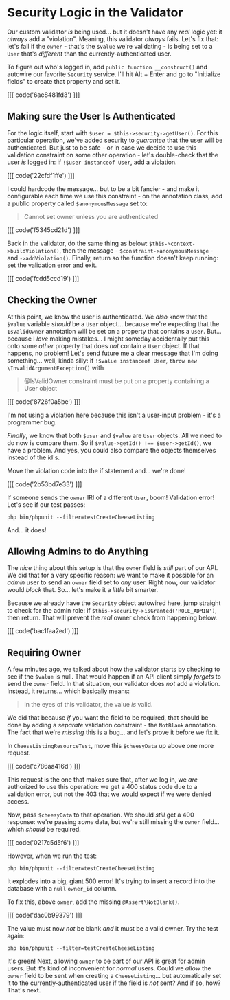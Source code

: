 # Security Logic in the Validator

Our custom validator *is* being used... but it doesn't have any *real* logic yet:
it *always* add a "violation". Meaning, this validator *always* fails. Let's fix
that: let's fail if the `owner` - that's the `$value` we're validating - is being
set to a `User` that's *different* than the currently-authenticated user.

To figure out who's logged in, add `public function __construct()` and autowire
our favorite `Security` service. I'll hit Alt + Enter and go to "Initialize fields"
to create that property and set it.

[[[ code('6ae8481fd3') ]]]

## Making sure the User Is Authenticated

For the logic itself, start with `$user = $this->security->getUser()`. For this
particular operation, we've added security to *guarantee* that the user will be
authenticated. But just to be safe - or in case we decide to use this validation
constraint on some other operation - let's double-check that the user *is* logged
in: if `!$user instanceof User`, add a violation.

[[[ code('22cfdf1ffe') ]]]

I could hardcode the message... but to be a bit fancier - and make it configurable
each time we use this constraint - on the annotation class, add a public property
called `$anonymousMessage` set to:

> Cannot set owner unless you are authenticated

[[[ code('f5345cd21d') ]]]

Back in the validator, do the same thing as below: `$this->context->buildViolation()`,
then the message - `$constraint->anonymousMessage` - and `->addViolation()`. Finally,
return so the function doesn't keep running: set the validation error and exit.

[[[ code('fcdd5ccd19') ]]]

## Checking the Owner

At this point, we know the user is authenticated. We *also* know that the `$value`
variable *should* be a `User` object... because we're expecting that the `IsValidOwner`
annotation will be set on a property that contains a `User`. But... because I
*love* making mistakes... I might someday accidentally put this onto some *other*
property that does *not* contain a `User` object. If that happens, no problem!
Let's send future me a clear message that I'm doing something... well, kinda silly:
if `!$value instanceof User`, `throw new \InvalidArgumentException()` with

> @IsValidOwner constraint must be put on a property containing a User object

[[[ code('8726f0a5be') ]]]

I'm not using a violation here because this isn't a user-input problem - it's a
programmer bug.

*Finally*, we know that both `$user` and `$value` are `User` objects. All we
need to do now is compare them. So if `$value->getId() !== $user->getId()`, we
have a problem. And yes, you could also compare the objects themselves instead
of the id's.

Move the violation code into the if statement and... we're done! 

[[[ code('2b53bd7e33') ]]]

If someone sends the `owner` IRI of a different `User`, boom! Validation error! 
Let's see if our test passes:

```terminal-silent
php bin/phpunit --filter=testCreateCheeseListing
```

And... it does!

## Allowing Admins to do Anything

The *nice* thing about this setup is that the `owner` field is *still* part
of our API. We did that for a very specific reason: we want to make it possible
for an *admin* user to send an `owner` field set to *any* user. Right now, our
validator would *block* that. So... let's make it a *little* bit smarter.

Because we already have the `Security` object autowired here, jump
straight to check for the admin role: if `$this->security->isGranted('ROLE_ADMIN')`,
then return. That will prevent the *real* owner check from happening below.

[[[ code('bac1faa2ed') ]]]

## Requiring Owner

A few minutes ago, we talked about how the validator starts by checking to see if
the `$value` is null. That would happen if an API client simply *forgets* to send
the `owner` field. In that situation, our validator does *not* add a violation.
Instead, it returns... which basically means:

> In the eyes of this validator, the value *is* valid.

We did that because *if* you want the field to be required, that should be done
by adding a *separate* validation constraint - the `NotBlank` annotation. The
fact that we're *missing* this is a bug... and let's prove it before we fix it.

In `CheeseListingResourceTest`, move this `$cheesyData` up above one more
request. 

[[[ code('c786aa416d') ]]]

This request is the one that makes sure that, after we log in, we *are*
authorized to use this operation: we get a 400 status code due to a validation
error, but not the 403 that we would expect if we were denied access.

Now, pass `$cheesyData` to that operation. We should *still* get a 400 response:
we're passing *some* data, but we're still missing the `owner` field... which
*should* be required.

[[[ code('0217c5d5f6') ]]]

However, when we run the test:

```terminal-silent
php bin/phpunit --filter=testCreateCheeseListing
```

It explodes into a big, giant 500 error! It's trying to insert a record into
the database with a `null` `owner_id` column.

To fix this, above `owner`, add the missing `@Assert\NotBlank()`. 

[[[ code('dac0b99379') ]]]

The value must now *not* be blank *and* it must be a valid owner. Try the test again:

```terminal-silent
php bin/phpunit --filter=testCreateCheeseListing
```

It's green! Next, allowing `owner` to be part of our API is great for admin users.
But it's kind of inconvenient for *normal* users. Could we *allow* the `owner` field
to be sent when creating a `CheeseListing`... but automatically set it to the
currently-authenticated user if the field is *not* sent? And if so, how? That's
next.
